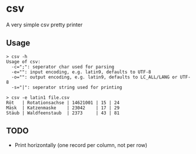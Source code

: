 csv
===

A very simple csv pretty printer

Usage
-----

	> csv -h
	Usage of csv:
	  -c=";": seperator char used for parsing
	  -e="": input encoding, e.g. latin9, defaults to UTF-8
	  -o="": output encoding, e.g. latin9, defaults to LC_ALL/LANG or UTF-8
	  -s="|": seperator string used for printing
	
	> csv -e latin1 file.csv
	Röt   | Rotationsachse | 14621001 | 15 | 24
	Mäsk  | Katzenmaske    | 23042    | 17 | 29
	Stäub | Waldfeenstaub  | 2373     | 43 | 81

TODO
----

* Print horizontally (one record per column, not per row)
